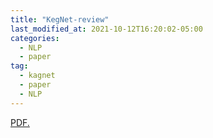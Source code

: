 ```yaml
---
title: "KegNet-review"
last_modified_at: 2021-10-12T16:20:02-05:00
categories:
  - NLP
  - paper
tag:
  - kagnet
  - paper
  - NLP
---
```


<!-- <a href="./assets/pdf/kagnet.pdf" target="_blank">PDF.</a> -->
<a href="baektree.github.io/assets/pdf/kagnet.pdf" target="_blank">PDF.</a>
